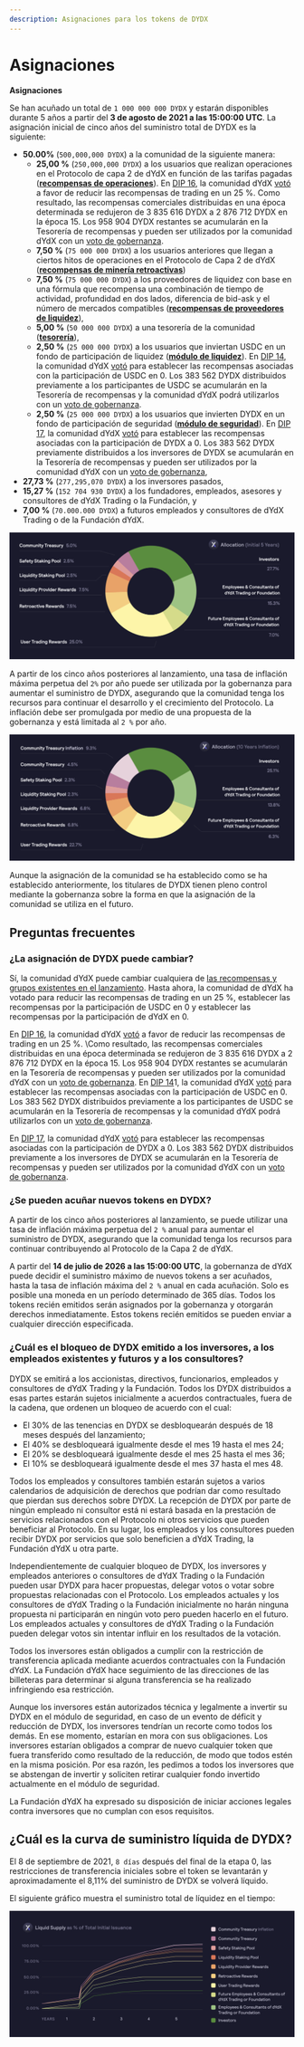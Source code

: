 ```yaml
---
description: Asignaciones para los tokens de DYDX
---
```


# Asignaciones

**Asignaciones**

Se han acuñado un total de `1 000 000 000 DYDX` y estarán disponibles durante 5 años a partir del **3 de agosto de 2021 a las 15:00:00 UTC**. La asignación inicial de cinco años del suministro total de DYDX es la siguiente:

* **50.00%** (`500,000,000 DYDX`) a la comunidad de la siguiente manera:
  * **25,00 %** (`250,000,000 DYDX`) a los usuarios que realizan operaciones en el Protocolo de capa 2 de dYdX en función de las tarifas pagadas ([**recompensas de operaciones**](../rewards/trading-rewards.md)). En [DIP 16](https://github.com/dydxfoundation/dip/blob/master/content/dips/DIP-16.md), la comunidad dYdX [votó](https://dydx.community/dashboard/proposal/8) a favor de reducir las recompensas de trading en un 25 %. Como resultado, las recompensas comerciales distribuidas en una época determinada se redujeron de 3 835 616 DYDX a 2 876 712 DYDX en la época 15. Los 958 904 DYDX restantes se acumularán en la Tesorería de recompensas y pueden ser utilizados por la comunidad dYdX con un [voto de gobernanza](https://docs.dydx.community/dydx-governance/voting-and-governance/governance-parameters).
  * **7,50 %** (`75 000 000 DYDX`) a los usuarios anteriores que llegan a ciertos hitos de operaciones en el Protocolo de Capa 2 de dYdX ([**recompensas de minería retroactivas**](../rewards/retroactive-mining-rewards.md))
  * **7,50 %** (`75 000 000 DYDX`) a los proveedores de liquidez con base en una fórmula que recompensa una combinación de tiempo de actividad, profundidad en dos lados, diferencia de bid-ask y el número de mercados compatibles ([**recompensas de proveedores de liquidez**](../rewards/liquidity-provider-rewards.md)),
  * **5,00 %** (`50 000 000 DYDX`) a una tesorería de la comunidad ([**tesorería**](community-treasury.md)),
  * **2,50 %** (`25 000 000 DYDX`) a los usuarios que inviertan USDC en un fondo de participación de liquidez ([**módulo de liquidez**](../staking-pools/liquidity-staking-pool.md)). En [DIP 14](https://github.com/dydxfoundation/dip/blob/master/content/dips/DIP-14.md), la comunidad dYdX [votó](https://dydx.community/dashboard/proposal/7) para establecer las recompensas asociadas con la participación de USDC en 0. Los 383 562 DYDX distribuidos previamente a los participantes de USDC se acumularán en la Tesorería de recompensas y la comunidad dYdX podrá utilizarlos con un [voto de gobernanza](https://docs.dydx.community/dydx-governance/voting-and-governance/governance-parameters).
  * **2,50 %** (`25 000 000 DYDX`) a los usuarios que invierten DYDX en un fondo de participación de seguridad ([**módulo de seguridad**](../staking-pools/safety-staking-pool.md)). En [DIP 17](https://github.com/dydxfoundation/dip/blob/master/content/dips/DIP-17.md), la comunidad dYdX [votó](https://dydx.community/dashboard/proposal/9) para establecer las recompensas asociadas con la participación de DYDX a 0. Los 383 562 DYDX previamente distribuidos a los inversores de DYDX se acumularán en la Tesorería de recompensas y pueden ser utilizados por la comunidad dYdX con un [voto de gobernanza](https://docs.dydx.community/dydx-governance/voting-and-governance/governance-parameters),
* **27,73 %** (`277,295,070 DYDX`) a los inversores pasados,
* **15,27 %** (`152 704 930 DYDX`) a los fundadores, empleados, asesores y consultores de dYdX Trading o la Fundación, y
* **7,00 %** (`70.000.000 DYDX`) a futuros empleados y consultores de dYdX Trading o de la Fundación dYdX.

![](../.gitbook/assets/1-dydx-allocations-initial-5-years.png)

A partir de los cinco años posteriores al lanzamiento, una tasa de inflación máxima perpetua del `2%` por año puede ser utilizada por la gobernanza para aumentar el suministro de DYDX, asegurando que la comunidad tenga los recursos para continuar el desarrollo y el crecimiento del Protocolo. La inflación debe ser promulgada por medio de una propuesta de la gobernanza y está limitada al `2 %` por año.

![](../.gitbook/assets/1-allocation-10-years-inflation.png)

Aunque la asignación de la comunidad se ha establecido como se ha establecido anteriormente, los titulares de DYDX tienen pleno control mediante la gobernanza sobre la forma en que la asignación de la comunidad se utiliza en el futuro.

## **Preguntas frecuentes**

### ¿La asignación de DYDX puede cambiar?

Sí, la comunidad dYdX puede cambiar cualquiera de [las recompensas y grupos existentes en el lanzamiento](../voting-and-governance/governance-parameters.md). Hasta ahora, la comunidad de dYdX ha votado para reducir las recompensas de trading en un 25 %, establecer las recompensas por la participación de USDC en 0 y establecer las recompensas por la participación de dYdX en 0.

En [DIP 16](https://github.com/dydxfoundation/dip/blob/master/content/dips/DIP-16.md), la comunidad dYdX [votó](https://dydx.community/dashboard/proposal/8) a favor de reducir las recompensas de trading en un 25 %. \\Como resultado, las recompensas comerciales distribuidas en una época determinada se redujeron de 3 835 616 DYDX a 2 876 712 DYDX en la época 15. Los 958 904 DYDX restantes se acumularán en la Tesorería de recompensas y pueden ser utilizados por la comunidad dYdX con un [voto de gobernanza](https://docs.dydx.community/dydx-governance/voting-and-governance/governance-parameters). En [DIP 14](https://github.com/dydxfoundation/dip/blob/master/content/dips/DIP-14.md)1, la comunidad dYdX [votó](https://dydx.community/dashboard/proposal/7) para establecer las recompensas asociadas con la participación de USDC en 0. Los 383 562 DYDX distribuidos previamente a los participantes de USDC se acumularán en la Tesorería de recompensas y la comunidad dYdX podrá utilizarlos con un [voto de gobernanza](https://docs.dydx.community/dydx-governance/voting-and-governance/governance-parameters).

En [DIP 17](https://github.com/dydxfoundation/dip/blob/master/content/dips/DIP-17.md), la comunidad dYdX [votó](https://dydx.community/dashboard/proposal/9) para establecer las recompensas asociadas con la participación de DYDX a 0. Los 383 562 DYDX distribuidos previamente a los inversores de DYDX se acumularán en la Tesorería de recompensas y pueden ser utilizados por la comunidad dYdX con un [voto de gobernanza](https://docs.dydx.community/dydx-governance/voting-and-governance/governance-parameters).

### **¿Se pueden acuñar nuevos tokens en DYDX?**

A partir de los cinco años posteriores al lanzamiento, se puede utilizar una tasa de inflación máxima perpetua del `2 %` anual para aumentar el suministro de DYDX, asegurando que la comunidad tenga los recursos para continuar contribuyendo al Protocolo de la Capa 2 de dYdX.

A partir del **14 de julio de 2026 a las 15:00:00 UTC**, la gobernanza de dYdX puede decidir el suministro máximo de nuevos tokens a ser acuñados, hasta la tasa de inflación máxima del `2 %` anual en cada acuñación. Solo es posible una moneda en un período determinado de 365 días. Todos los tokens recién emitidos serán asignados por la gobernanza y otorgarán derechos inmediatamente. Estos tokens recién emitidos se pueden enviar a cualquier dirección especificada.

### **¿Cuál es el bloqueo de DYDX emitido a los inversores, a los empleados existentes y futuros y a los consultores?**

DYDX se emitirá a los accionistas, directivos, funcionarios, empleados y consultores de dYdX Trading y la Fundación. Todos los DYDX distribuidos a esas partes estarán sujetos inicialmente a acuerdos contractuales, fuera de la cadena, que ordenen un bloqueo de acuerdo con el cual:

* El 30% de las tenencias en DYDX se desbloquearán después de 18 meses después del lanzamiento;
* El 40% se desbloqueará igualmente desde el mes 19 hasta el mes 24;
* El 20% se desbloqueará igualmente desde el mes 25 hasta el mes 36;
* El 10% se desbloqueará igualmente desde el mes 37 hasta el mes 48.

Todos los empleados y consultores también estarán sujetos a varios calendarios de adquisición de derechos que podrían dar como resultado que pierdan sus derechos sobre DYDX. La recepción de DYDX por parte de ningún empleado ni consultor está ni estará basada en la prestación de servicios relacionados con el Protocolo ni otros servicios que pueden beneficiar al Protocolo. En su lugar, los empleados y los consultores pueden recibir DYDX por servicios que solo beneficien a dYdX Trading, la Fundación dYdX u otra parte.

Independientemente de cualquier bloqueo de DYDX, los inversores y empleados anteriores o consultores de dYdX Trading o la Fundación pueden usar DYDX para hacer propuestas, delegar votos o votar sobre propuestas relacionadas con el Protocolo. Los empleados actuales y los consultores de dYdX Trading o la Fundación inicialmente no harán ninguna propuesta ni participarán en ningún voto pero pueden hacerlo en el futuro. Los empleados actuales y consultores de dYdX Trading o la Fundación pueden delegar votos sin intentar influir en los resultados de la votación.

Todos los inversores están obligados a cumplir con la restricción de transferencia aplicada mediante acuerdos contractuales con la Fundación dYdX. La Fundación dYdX hace seguimiento de las direcciones de las billeteras para determinar si alguna transferencia se ha realizado infringiendo esa restricción.

Aunque los inversores están autorizados técnica y legalmente a invertir su DYDX en el módulo de seguridad, en caso de un evento de déficit y reducción de DYDX, los inversores tendrían un recorte como todos los demás. En ese momento, estarían en mora con sus obligaciones. Los inversores estarían obligados a comprar de nuevo cualquier token que fuera transferido como resultado de la reducción, de modo que todos estén en la misma posición. Por esa razón, les pedimos a todos los inversores que se abstengan de invertir y soliciten retirar cualquier fondo invertido actualmente en el módulo de seguridad.

La Fundación dYdX ha expresado su disposición de iniciar acciones legales contra inversores que no cumplan con esos requisitos.

## ¿Cuál es la curva de suministro líquida de DYDX?

El 8 de septiembre de 2021, `8 días` después del final de la etapa 0, las restricciones de transferencia iniciales sobre el token se levantarán y aproximadamente el 8,11% del suministro de DYDX se volverá líquido.

El siguiente gráfico muestra el suministro total de líquidez en el tiempo:

![](../.gitbook/assets/1-liquid-supply-schedule.png)
